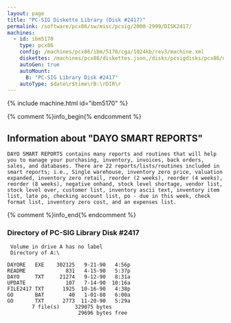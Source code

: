 ```yaml
---
layout: page
title: "PC-SIG Diskette Library (Disk #2417)"
permalink: /software/pcx86/sw/misc/pcsig/2000-2999/DISK2417/
machines:
  - id: ibm5170
    type: pcx86
    config: /machines/pcx86/ibm/5170/cga/1024kb/rev3/machine.xml
    diskettes: /machines/pcx86/diskettes.json,/disks/pcsigdisks/pcx86/diskettes.json
    autoGen: true
    autoMount:
      B: "PC-SIG Library Disk #2417"
    autoType: $date\r$time\rB:\rDIR\r
---
```


{% include machine.html id="ibm5170" %}

{% comment %}info_begin{% endcomment %}

## Information about "DAYO SMART REPORTS"

    DAYO SMART REPORTS contains many reports and routines that will help
    you to manage your purchasing, inventory, invoices, back orders,
    sales, and databases. There are 22 reports/lists/routines included in
    smart reports; i.e., Single warehouse, inventory zero price, valuation
    expanded, inventory zero retail, reorder (2 weeks), reorder (4 weeks),
    reorder (8 weeks), negative onhand, stock level shortage, vendor list,
    stock level over, customer list, inventory ascii text, inventory item
    list, late po, checking account list, po - due in this week, check
    format list, inventory zero cost, and an expenses list.
{% comment %}info_end{% endcomment %}


### Directory of PC-SIG Library Disk #2417

     Volume in drive A has no label
     Directory of A:\

    DAYORE   EXE    302125   9-21-90   4:56p
    README             831   4-15-90   5:37p
    DAYO     TXT     21274   9-12-90   8:31a
    UPDATE             107   7-14-90  10:16a
    FILE2417 TXT      1925  10-16-90   4:38p
    GO       BAT        40   1-01-80   6:00a
    GO       TXT      2773  11-20-90   5:29a
            7 file(s)     329075 bytes
                           29696 bytes free
